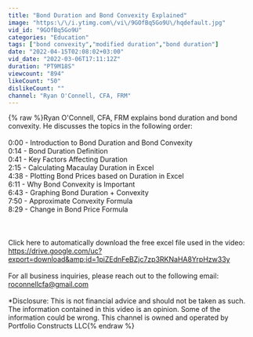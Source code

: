 ```yaml
---
title: "Bond Duration and Bond Convexity Explained"
image: "https:\/\/i.ytimg.com\/vi\/9GOfBq5Go9U\/hqdefault.jpg"
vid_id: "9GOfBq5Go9U"
categories: "Education"
tags: ["bond convexity","modified duration","bond duration"]
date: "2022-04-15T02:08:02+03:00"
vid_date: "2022-03-06T17:11:12Z"
duration: "PT9M18S"
viewcount: "894"
likeCount: "50"
dislikeCount: ""
channel: "Ryan O'Connell, CFA, FRM"
---
```

{% raw %}Ryan O'Connell, CFA, FRM explains bond duration and bond convexity. He discusses the topics in the following order:<br /><br />0:00 - Introduction to Bond Duration and Bond Convexity<br />0:14 - Bond Duration Definition<br />0:41 - Key Factors Affecting Duration<br />2:15 - Calculating Macaulay Duration in Excel<br />4:38 - Plotting Bond Prices based on Duration in Excel<br />6:11 - Why Bond Convexity is Important<br />6:43 - Graphing Bond Duration + Convexity<br />7:50 - Approximate Convexity Formula<br />8:29 - Change in Bond Price Formula<br /><br /><br /><br />Click here to automatically download the free excel file used in the video:<br /><a rel="nofollow" target="blank" href="https://drive.google.com/uc?export=download&amp;id=1piZEdnFeBZjc7zp3RKNaHA8YrpHzw33y">https://drive.google.com/uc?export=download&amp;id=1piZEdnFeBZjc7zp3RKNaHA8YrpHzw33y</a><br /><br />For all business inquiries, please reach out to the following email:<br />roconnellcfa@gmail.com<br /><br />*Disclosure: This is not financial advice and should not be taken as such. The information contained in this video is an opinion. Some of the information could be wrong. This channel is owned and operated by Portfolio Constructs LLC{% endraw %}
